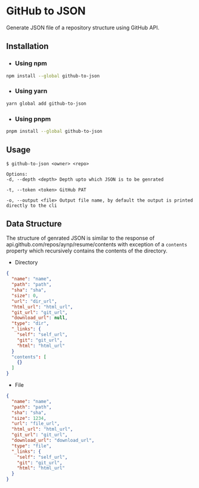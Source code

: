 # GitHub to JSON

Generate JSON file of a repository structure using GitHub API.

## Installation

- ### Using npm

```bash
npm install --global github-to-json
```

- ### Using yarn

```bash
yarn global add github-to-json
```

- ### Using pnpm

```bash
pnpm install --global github-to-json
```

## Usage

```
$ github-to-json <owner> <repo>

Options:
-d, --depth <depth> Depth upto which JSON is to be genrated

-t, --token <token> GitHub PAT

-o, --output <file> Output file name, by default the output is printed directly to the cli
```

## Data Structure

The structure of genrated JSON is similar to the response of api.github.com/repos/aynp/resume/contents with exception of a `contents` property which recursively contains the contents of the directory.

- Directory

```json
{
  "name": "name",
  "path": "path",
  "sha": "sha",
  "size": 0,
  "url": "dir_url",
  "html_url": "html_url",
  "git_url": "git_url",
  "download_url": null,
  "type": "dir",
  "_links": {
    "self": "self_url",
    "git": "git_url",
    "html": "html_url"
  }
  "contents": [
    {}
  ]
}
```

- File

```json
{
  "name": "name",
  "path": "path",
  "sha": "sha",
  "size": 1234,
  "url": "file_url",
  "html_url": "html_url",
  "git_url": "git_url",
  "download_url": "download_url",
  "type": "file",
  "_links": {
    "self": "self_url",
    "git": "git_url",
    "html": "html_url"
  }
}
```
